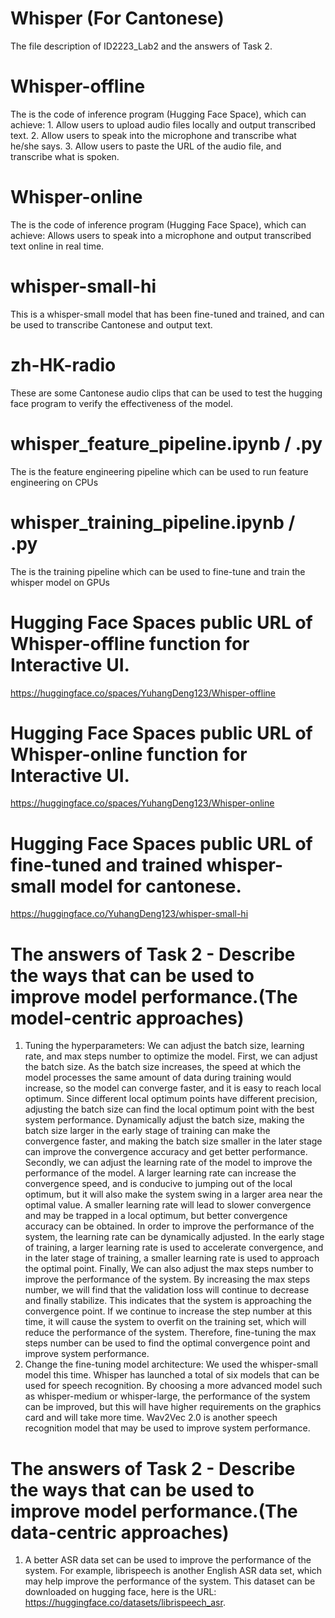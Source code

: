 # Whisper (For Cantonese)
The file description of ID2223_Lab2 and the answers of Task 2.
# Whisper-offline
The is the code of inference program (Hugging Face Space), which can achieve: 1. Allow users to upload audio files locally and output transcribed text. 2. Allow users to speak into the microphone and transcribe what he/she says. 3. Allow users to paste the URL of the audio file, and transcribe what is spoken.
# Whisper-online
The is the code of inference program (Hugging Face Space), which can achieve: Allows users to speak into a microphone and output transcribed text online in real time.
# whisper-small-hi
This is a whisper-small model that has been fine-tuned and trained, and can be used to transcribe Cantonese and output text.
# zh-HK-radio
These are some Cantonese audio clips that can be used to test the hugging face program to verify the effectiveness of the model.
# whisper_feature_pipeline.ipynb / .py
The is the feature engineering pipeline which can be used to run feature engineering on CPUs
# whisper_training_pipeline.ipynb / .py
The is the training pipeline which can be used to fine-tune and train the whisper model on GPUs
# Hugging Face Spaces public URL of Whisper-offline function for Interactive UI.
https://huggingface.co/spaces/YuhangDeng123/Whisper-offline
# Hugging Face Spaces public URL of Whisper-online function for Interactive UI.
https://huggingface.co/spaces/YuhangDeng123/Whisper-online
# Hugging Face Spaces public URL of fine-tuned and trained whisper-small model for cantonese.
https://huggingface.co/YuhangDeng123/whisper-small-hi



# The answers of Task 2 - Describe the ways that can be used to improve model performance.(The model-centric approaches)
1. Tuning the hyperparameters: We can adjust the batch size, learning rate, and max steps number to optimize the model. First, we can adjust the batch size. As the batch size increases, the speed at which the model processes the same amount of data during training would increase, so the model can converge faster, and it is easy to reach local optimum. Since different local optimum points have different precision, adjusting the batch size can find the local optimum point with the best system performance. Dynamically adjust the batch size, making the batch size larger in the early stage of training can make the convergence faster, and making the batch size smaller in the later stage can improve the convergence accuracy and get better performance. Secondly, we can adjust the learning rate of the model to improve the performance of the model. A larger learning rate can increase the convergence speed, and is conducive to jumping out of the local optimum, but it will also make the system swing in a larger area near the optimal value. A smaller learning rate will lead to slower convergence and may be trapped in a local optimum, but better convergence accuracy can be obtained. In order to improve the performance of the system, the learning rate can be dynamically adjusted. In the early stage of training, a larger learning rate is used to accelerate convergence, and in the later stage of training, a smaller learning rate is used to approach the optimal point. Finally, We can also adjust the max steps number to improve the performance of the system. By increasing the max steps number, we will find that the validation loss will continue to decrease and finally stabilize. This indicates that the system is approaching the convergence point. If we continue to increase the step number at this time, it will cause the system to overfit on the training set, which will reduce the performance of the system. Therefore, fine-tuning the max steps number can be used to find the optimal convergence point and improve system performance.
2. Change the fine-tuning model architecture: We used the whisper-small model this time. Whisper has launched a total of six models that can be used for speech recognition. By choosing a more advanced model such as whisper-medium or whisper-large, the performance of the system can be improved, but this will have higher requirements on the graphics card and will take more time. Wav2Vec 2.0 is another speech recognition model that may be used to improve system performance.

# The answers of Task 2 - Describe the ways that can be used to improve model performance.(The data-centric approaches)
1. A better ASR data set can be used to improve the performance of the system. For example, librispeech is another English ASR data set, which may help improve the performance of the system. This dataset can be downloaded on hugging face, here is the URL: https://huggingface.co/datasets/librispeech_asr.



